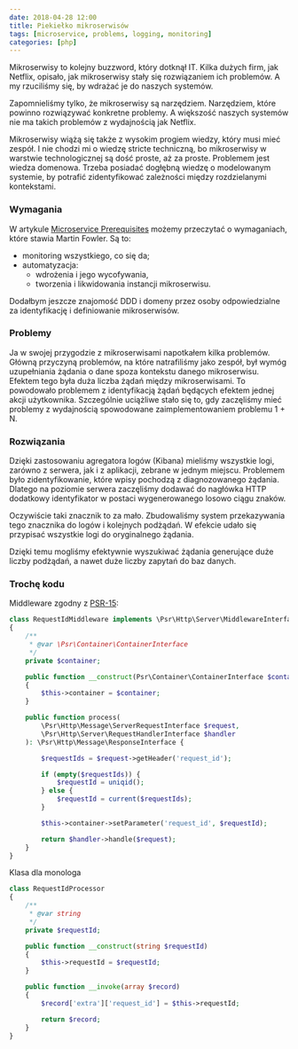 ```yaml
---
date: 2018-04-28 12:00
title: Piekiełko mikroserwisów
tags: [microservice, problems, logging, monitoring]
categories: [php]
---
```

Mikroserwisy to kolejny buzzword, który dotknął IT. Kilka dużych firm, jak Netflix, 
opisało, jak mikroserwisy stały się rozwiązaniem ich problemów. A my rzuciliśmy się,
 by wdrażać je do naszych systemów.
<!-- more -->

Zapomnieliśmy tylko, że mikroserwisy są narzędziem. Narzędziem, które powinno rozwiązywać 
konkretne problemy. A większość naszych systemów nie ma takich problemów z wydajnością jak Netflix.

Mikroserwisy wiążą się także z wysokim progiem wiedzy, który musi mieć zespół. 
I nie chodzi mi o wiedzę stricte techniczną, bo mikroserwisy w warstwie technologicznej 
są dość proste, aż za proste. Problemem jest wiedza domenowa. 
Trzeba posiadać dogłębną wiedzę o modelowanym systemie, by potrafić zidentyfikować zależności 
między rozdzielanymi kontekstami.

### Wymagania

W artykule [Microservice Prerequisites](https://martinfowler.com/bliki/MicroservicePrerequisites.html) 
możemy przeczytać o wymaganiach, które stawia 
Martin Fowler. Są to:

- monitoring wszystkiego, co się da;
- automatyzacja:
  - wdrożenia i jego wycofywania,
  - tworzenia i likwidowania instancji mikroserwisu.

Dodałbym jeszcze znajomość DDD i domeny przez osoby odpowiedzialne za identyfikację i definiowanie mikroserwisów.

### Problemy

Ja w swojej przygodzie z mikroserwisami napotkałem kilka problemów. Główną przyczyną problemów, 
na które natrafiliśmy jako zespół, był wymóg uzupełniania żądania o dane spoza kontekstu danego mikroserwisu. 
Efektem tego była duża liczba żądań między mikroserwisami. To powodowało problemem z identyfikacją 
żądań będących efektem jednej akcji użytkownika. Szczególnie uciążliwe stało się to, gdy zaczęliśmy 
mieć problemy z wydajnością spowodowane zaimplementowaniem problemu 1 + N.


### Rozwiązania

Dzięki zastosowaniu agregatora logów (Kibana) mieliśmy wszystkie logi, zarówno z serwera, jak i z aplikacji, 
zebrane w jednym miejscu. Problemem było zidentyfikowanie, które wpisy pochodzą z diagnozowanego żądania. 
Dlatego na poziomie serwera zaczęliśmy dodawać do nagłówka HTTP dodatkowy identyfikator 
w postaci wygenerowanego losowo ciągu znaków.

Oczywiście taki znacznik to za mało. Zbudowaliśmy system przekazywania tego znacznika do logów 
i kolejnych podżądań. W efekcie udało się przypisać wszystkie logi do oryginalnego żądania.

Dzięki temu mogliśmy efektywnie wyszukiwać żądania generujące duże liczby podżądań, 
a nawet duże liczby zapytań do baz danych.

### Trochę kodu

Middleware zgodny z [PSR-15](https://www.php-fig.org/psr/psr-15/):

```php
class RequestIdMiddleware implements \Psr\Http\Server\MiddlewareInterface
{
    /**
     * @var \Psr\Container\ContainerInterface
     */
    private $container;

    public function __construct(Psr\Container\ContainerInterface $container)
    {
        $this->container = $container;
    }

    public function process(
        \Psr\Http\Message\ServerRequestInterface $request,
        \Psr\Http\Server\RequestHandlerInterface $handler
    ): \Psr\Http\Message\ResponseInterface {

        $requestIds = $request->getHeader('request_id');

        if (empty($requestIds)) {
            $requestId = uniqid();
        } else {
            $requestId = current($requestIds);
        }

        $this->container->setParameter('request_id', $requestId);

        return $handler->handle($request);
    }
}
```

Klasa dla monologa

```php
class RequestIdProcessor
{
    /**
     * @var string
     */
    private $requestId;

    public function __construct(string $requestId)
    {
        $this->requestId = $requestId;
    }

    public function __invoke(array $record)
    {
        $record['extra']['request_id'] = $this->requestId;

        return $record;
    }
}
```
